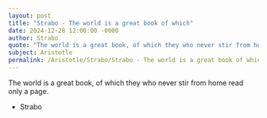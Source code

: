 ```yaml
---
layout: post
title: "Strabo - The world is a great book of which"
date: 2024-12-28 12:00:00 -0000
author: Strabo
quote: "The world is a great book, of which they who never stir from home read only a page."
subject: Aristotle
permalink: /Aristotle/Strabo/Strabo - The world is a great book of which
---
```


The world is a great book, of which they who never stir from home read only a page.

- Strabo
